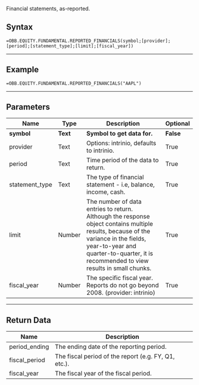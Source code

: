 <!-- markdownlint-disable MD041 -->

Financial statements, as-reported.

## Syntax

```excel wordwrap
=OBB.EQUITY.FUNDAMENTAL.REPORTED_FINANCIALS(symbol;[provider];[period];[statement_type];[limit];[fiscal_year])
```

---

## Example

```excel wordwrap
=OBB.EQUITY.FUNDAMENTAL.REPORTED_FINANCIALS("AAPL")
```

---

## Parameters

| Name | Type | Description | Optional |
| ---- | ---- | ----------- | -------- |
| **symbol** | **Text** | **Symbol to get data for.** | **False** |
| provider | Text | Options: intrinio, defaults to intrinio. | True |
| period | Text | Time period of the data to return. | True |
| statement_type | Text | The type of financial statement - i.e, balance, income, cash. | True |
| limit | Number | The number of data entries to return. Although the response object contains multiple results, because of the variance in the fields, year-to-year and quarter-to-quarter, it is recommended to view results in small chunks. | True |
| fiscal_year | Number | The specific fiscal year.  Reports do not go beyond 2008. (provider: intrinio) | True |

---

## Return Data

| Name | Description |
| ---- | ----------- |
| period_ending | The ending date of the reporting period.  |
| fiscal_period | The fiscal period of the report (e.g. FY, Q1, etc.).  |
| fiscal_year | The fiscal year of the fiscal period.  |
